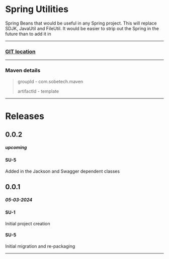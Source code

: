 # Spring Utilities

Spring Beans that would be useful in any Spring project. This will replace SDJK, JavaUtil and FileUtil. It would be easier to strip out the Spring in the future than to add it in

-----------------------------

### [GIT location](https://github.com/sobemurray/Spring-Utils.git)

-----------------------------

### Maven details

> groupId - com.sobetech.maven
>
> artifactId - template

-----------------------------

# Releases

## 0.0.2
##### upcoming
#### SU-5
Added in the Jackson and Swagger dependent classes

## 0.0.1
##### 05-03-2024
#### SU-1
Initial project creation
#### SU-5
Initial migration and re-packaging

-----------------------------

